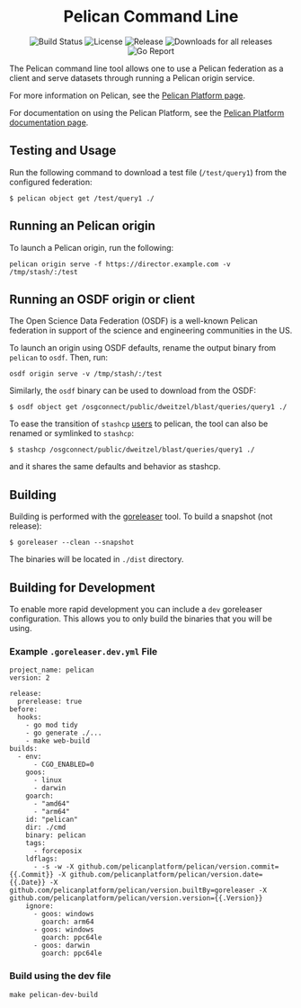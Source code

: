 
<h1 align="center">Pelican Command Line</h1>

<p align="center">
  <img alt="Build Status" src="https://img.shields.io/github/actions/workflow/status/PelicanPlatform/pelican/codeql-analysis.yml?style=for-the-badge">
  <img alt="License" src="https://img.shields.io/github/license/PelicanPlatform/pelican?style=for-the-badge">
  <img alt="Release" src="https://img.shields.io/github/v/release/pelicanplatform/pelican?style=for-the-badge">
  <img alt="Downloads for all releases" src="https://img.shields.io/github/downloads/pelicanplatform/pelican/total?style=for-the-badge">
  <img alt="Go Report" src="https://img.shields.io/badge/go%20report-A+-brightgreen.svg?style=for-the-badge">
</p>

The Pelican command line tool allows one to use a Pelican
federation as a client and serve datasets through running a
Pelican origin service.

For more information on Pelican, see the [Pelican Platform page](https://pelicanplatform.org/).

For documentation on using the Pelican Platform, see the [Pelican Platform documentation page](https://docs.pelicanplatform.org/).

Testing and Usage
-----------------

Run the following command to download a test file (`/test/query1`) from the
configured federation:

```
$ pelican object get /test/query1 ./
```


Running an Pelican origin
-------------------------

To launch a Pelican origin, run the following:

```
pelican origin serve -f https://director.example.com -v /tmp/stash/:/test
```

Running an OSDF origin or client
--------------------------------

The Open Science Data Federation (OSDF) is a well-known Pelican federation
in support of the science and engineering communities in the US.

To launch an origin using OSDF defaults, rename the output binary from
`pelican` to `osdf`.  Then, run:

```
osdf origin serve -v /tmp/stash/:/test
```

Similarly, the `osdf` binary can be used to download from the OSDF:

```
$ osdf object get /osgconnect/public/dweitzel/blast/queries/query1 ./
```

To ease the transition of `stashcp`
[users](https://github.com/htcondor/osdf-client) to pelican, the tool can also
be renamed or symlinked to `stashcp`:

```
$ stashcp /osgconnect/public/dweitzel/blast/queries/query1 ./
```

and it shares the same defaults and behavior as stashcp.


Building
--------

Building is performed with the [goreleaser](https://goreleaser.com/) tool.  To build a snapshot (not release):

    $ goreleaser --clean --snapshot

The binaries will be located in `./dist` directory.

## Building for Development

To enable more rapid development you can include a `dev` goreleaser configuration. This allows you to only build the binaries that you will be using.

### Example `.goreleaser.dev.yml` File
```
project_name: pelican
version: 2

release:
  prerelease: true
before:
  hooks:
    - go mod tidy
    - go generate ./...
    - make web-build
builds:
  - env:
      - CGO_ENABLED=0
    goos:
      - linux
      - darwin
    goarch:
      - "amd64"
      - "arm64"
    id: "pelican"
    dir: ./cmd
    binary: pelican
    tags:
      - forceposix
    ldflags:
      - -s -w -X github.com/pelicanplatform/pelican/version.commit={{.Commit}} -X github.com/pelicanplatform/pelican/version.date={{.Date}} -X github.com/pelicanplatform/pelican/version.builtBy=goreleaser -X github.com/pelicanplatform/pelican/version.version={{.Version}}
    ignore:
      - goos: windows
        goarch: arm64
      - goos: windows
        goarch: ppc64le
      - goos: darwin
        goarch: ppc64le
```

### Build using the dev file
```
make pelican-dev-build
```
